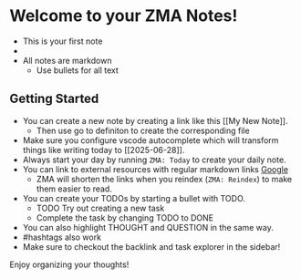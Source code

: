 # Welcome to your ZMA Notes!

- This is your first note
- 
- All notes are markdown
    - Use bullets for all text

## Getting Started
- You can create a new note by creating a link like this [[My New Note]].
    - Then use go to definiton to create the corresponding file
- Make sure you configure vscode autocomplete which will transform things like writing today to [[2025-06-28]].
- Always start your day by running `ZMA: Today` to create your daily note.
- You can link to external resources with regular markdown links [Google](https://www.google.com)
    - ZMA will shorten the links when you reindex (`ZMA: Reindex`) to make them easier to read.
- You can create your TODOs by starting a bullet with TODO.
    - TODO Try out creating a new task
    - Complete the task by changing TODO to DONE
- You can also highlight THOUGHT and QUESTION in the same way.
- #hashtags also work
- Make sure to checkout the backlink and task explorer in the sidebar!

Enjoy organizing your thoughts!